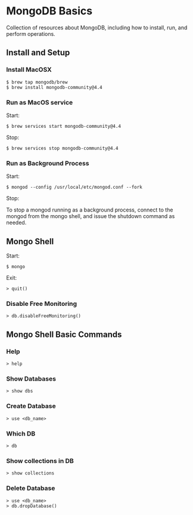 # MongoDB Basics

Collection of resources about MongoDB, including how to install, run, and perform operations.

## Install and Setup

### Install MacOSX

    $ brew tap mongodb/brew
    $ brew install mongodb-community@4.4

### Run as MacOS service

Start:

    $ brew services start mongodb-community@4.4

Stop:

    $ brew services stop mongodb-community@4.4

### Run as Background Process

Start:

    $ mongod --config /usr/local/etc/mongod.conf --fork

Stop:

To stop a mongod running as a background process, connect to the mongod from the mongo shell, and issue the shutdown command as needed.

## Mongo Shell

Start:

    $ mongo

Exit:

    > quit()

### Disable Free Monitoring

    > db.disableFreeMonitoring()

## Mongo Shell Basic Commands

### Help

    > help

### Show Databases

    > show dbs

### Create Database

    > use <db_name>

### Which DB

    > db

### Show collections in DB

    > show collections

### Delete Database

    > use <db_name>
    > db.dropDatabase()
